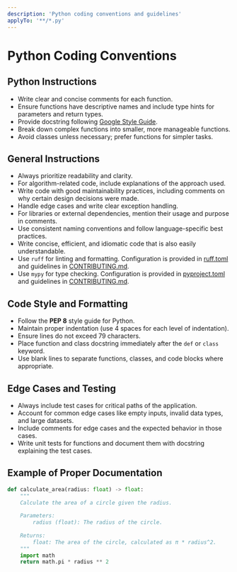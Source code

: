 ```yaml
---
description: 'Python coding conventions and guidelines'
applyTo: '**/*.py'
---
```


# Python Coding Conventions

## Python Instructions

- Write clear and concise comments for each function.
- Ensure functions have descriptive names and include type hints for parameters and return types.
- Provide docstring following [Google Style Guide](https://google.github.io/styleguide/pyguide.html).
- Break down complex functions into smaller, more manageable functions.
- Avoid classes unless necessary; prefer functions for simpler tasks.

## General Instructions

- Always prioritize readability and clarity.
- For algorithm-related code, include explanations of the approach used.
- Write code with good maintainability practices, including comments on why certain design decisions were made.
- Handle edge cases and write clear exception handling.
- For libraries or external dependencies, mention their usage and purpose in comments.
- Use consistent naming conventions and follow language-specific best practices.
- Write concise, efficient, and idiomatic code that is also easily understandable.
- Use `ruff` for linting and formatting. Configuration is provided in [ruff.toml](../../ruff.toml) and guidelines in [CONTRIBUTING.md](../CONTRIBUTING.md).
- Use `mypy` for type checking. Configuration is provided in [pyproject.toml](../../pyproject.toml) and guidelines in [CONTRIBUTING.md](../CONTRIBUTING.md).

## Code Style and Formatting

- Follow the **PEP 8** style guide for Python.
- Maintain proper indentation (use 4 spaces for each level of indentation).
- Ensure lines do not exceed 79 characters.
- Place function and class docstring immediately after the `def` or `class` keyword.
- Use blank lines to separate functions, classes, and code blocks where appropriate.

## Edge Cases and Testing

- Always include test cases for critical paths of the application.
- Account for common edge cases like empty inputs, invalid data types, and large datasets.
- Include comments for edge cases and the expected behavior in those cases.
- Write unit tests for functions and document them with docstring explaining the test cases.

## Example of Proper Documentation

```python
def calculate_area(radius: float) -> float:
    """
    Calculate the area of a circle given the radius.
    
    Parameters:
        radius (float): The radius of the circle.
    
    Returns:
        float: The area of the circle, calculated as π * radius^2.
    """
    import math
    return math.pi * radius ** 2
```